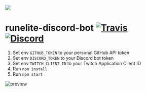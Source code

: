 ![](https://runelite.net/img/logo.png)
# runelite-discord-bot [![Travis](https://img.shields.io/travis/deathbeam/runelite-discord-bot.svg)](https://travis-ci.org/deathbeam/runelite-discord-bot) [![Discord](https://img.shields.io/discord/301497432909414422.svg)](https://discord.gg/mePCs8U)

1. Set env `GITHUB_TOKEN` to your personal GitHub API token
2. Set env `DISCORD_TOKEN` to your Discord bot token
3. Set env `TWITCH_CLIENT_ID` to your Twitch Application Client ID
4. Run `npm install`
5. Run `npm start`

![preview](https://i.imgur.com/45plIKX.png)
